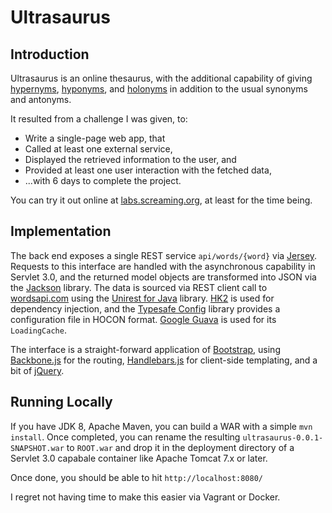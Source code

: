 # Ultrasaurus

## Introduction

Ultrasaurus is an online thesaurus, with the additional capability of giving [hypernyms](http://en.wikipedia.org/wiki/Hyponymy_and_hypernymy), [hyponyms](http://en.wikipedia.org/wiki/Hyponymy_and_hypernymy), and [holonyms](http://en.wikipedia.org/wiki/Holonymy) in addition to the usual synonyms and antonyms.
 
It resulted from a challenge I was given, to:

* Write a single-page web app, that
* Called at least one external service, 
* Displayed the retrieved information to the user, and
* Provided at least one user interaction with the fetched data,
* ...with 6 days to complete the project.

You can try it out online at [labs.screaming.org](http://labs.screaming.org), at least for the time being.

## Implementation

The back end exposes a single REST service `api/words/{word}` via [Jersey](https://jersey.java.net). Requests to this interface are handled with the asynchronous capability in Servlet 3.0, and the returned model objects are transformed into JSON via the [Jackson](http://jackson.codehaus.org) library. The data is sourced via REST client call to [wordsapi.com](https://www.wordsapi.com) using the [Unirest for Java](http://unirest.io/java.html) library. [HK2](http://hk2.java.net) is used for dependency injection, and the [Typesafe Config](https://github.com/typesafehub/config) library provides a configuration file in HOCON format. [Google Guava](http://code.google.com/p/guava-libraries/) is used for its `LoadingCache`.

The interface is a straight-forward application of [Bootstrap](http://getbootstrap.com), using [Backbone.js](http://backbonejs.org) for the routing, [Handlebars.js](http://handlebarsjs.com) for client-side templating, and a bit of [jQuery](http://jquery.com). 

## Running Locally

If you have JDK 8, Apache Maven, you can build a WAR with a simple `mvn install`.  Once completed, you can rename the resulting `ultrasaurus-0.0.1-SNAPSHOT.war` to `ROOT.war` and drop it in the deployment directory of a Servlet 3.0 capabale container like Apache Tomcat 7.x or later.

Once done, you should be able to hit `http://localhost:8080/`

I regret not having time to make this easier via Vagrant or Docker.
 
